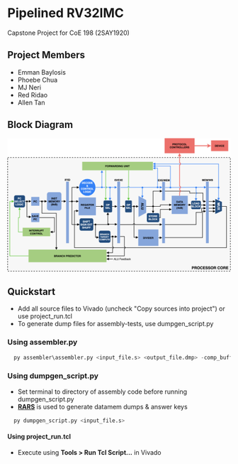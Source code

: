 # Pipelined RV32IMC
Capstone Project for CoE 198 (2SAY1920)

## Project Members
+ Emman Baylosis
+ Phoebe Chua
+ MJ Neri
+ Red Ridao
+ Allen Tan

## Block Diagram
<p align="center">
  <img src="final-toplevel.png" alt="Size Limit CLI" width="738">
</p>

## Quickstart
+ Add all source files to Vivado (uncheck "Copy sources into project") or use project_run.tcl
+ To generate dump files for assembly-tests, use dumpgen_script.py

### Using assembler.py
```python
  py assembler\assembler.py <input_file.s> <output_file.dmp> -comp_buffer True
```

### Using dumpgen_script.py
+ Set terminal to directory of assembly code before running dumpgen_script.py
+ [**RARS**](https://github.com/TheThirdOne/rars) is used to generate datamem dumps & answer keys
```python
  py dumpgen_script.py <input_file.s>
```

#### Using project_run.tcl
+ Execute using **Tools > Run Tcl Script...** in Vivado
